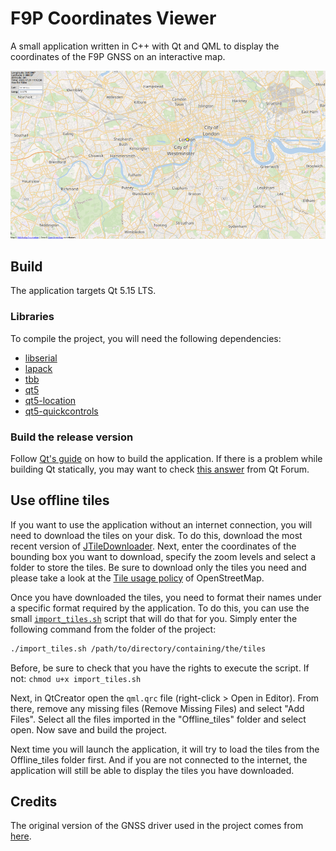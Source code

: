 # F9P Coordinates Viewer
A small application written in C++ with Qt and QML to display the coordinates of the F9P GNSS on an interactive map.

![Presentation image](presentation_image.png)

## Build
The application targets Qt 5.15 LTS.

### Libraries
To compile the project, you will need the following dependencies:
- [libserial](https://github.com/crayzeewulf/libserial/)
- [lapack](https://netlib.org/lapack/)
- [tbb](https://github.com/oneapi-src/oneTBB)
- [qt5](https://www.qt.io/)
- [qt5-location](https://www.qt.io/)
- [qt5-quickcontrols](https://www.qt.io/)

### Build the release version
Follow [Qt's guide](https://doc.qt.io/qt-5/linux-deployment.html) on how to build the application.
If there is a problem while building Qt statically, you may want to check [this answer](https://forum.qt.io/topic/98501/static-compile-error-qt5-12-0-bootstrap-private/8) from Qt Forum.

## Use offline tiles
If you want to use the application without an internet connection, you will need to download the tiles on your disk.
To do this, download the most recent version of [JTileDownloader](https://github.com/Zverik/JTileDownloader).
Next, enter the coordinates of the bounding box you want to download, specify the zoom levels and select a folder to store the tiles.
Be sure to download only the tiles you need and please take a look at the [Tile usage policy](https://operations.osmfoundation.org/policies/tiles/) of OpenStreetMap.

Once you have downloaded the tiles, you need to format their names under a specific format required by the application.
To do this, you can use the small [`import_tiles.sh`](import_tiles.sh) script that will do that for you.
Simply enter the following command from the folder of the project:
```bash
./import_tiles.sh /path/to/directory/containing/the/tiles
```
Before, be sure to check that you have the rights to execute the script. If not: `chmod u+x import_tiles.sh`

Next, in QtCreator open the `qml.qrc` file (right-click > Open in Editor). From there, remove any missing files (Remove Missing Files) and select "Add Files".
Select all the files imported in the "Offline_tiles" folder and select open.
Now save and build the project.

Next time you will launch the application, it will try to load the tiles from the Offline_tiles folder first.
And if you are not connected to the internet, the application will still be able to display the tiles you have downloaded.

## Credits
The original version of the GNSS driver used in the project comes from [here](https://github.com/lapo5/HAL-Drotek-F9P).
